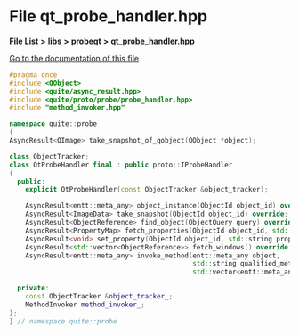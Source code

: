 

# File qt\_probe\_handler.hpp

[**File List**](files.md) **>** [**libs**](dir_6719ab1f1f7655efc2fa43f7eb574fd1.md) **>** [**probeqt**](dir_22ab9f3959c1273824a5221c73ee839d.md) **>** [**qt\_probe\_handler.hpp**](qt__probe__handler_8hpp.md)

[Go to the documentation of this file](qt__probe__handler_8hpp.md)


```C++
#pragma once
#include <QObject>
#include <quite/async_result.hpp>
#include <quite/proto/probe/probe_handler.hpp>
#include "method_invoker.hpp"

namespace quite::probe
{
AsyncResult<QImage> take_snapshot_of_qobject(QObject *object);

class ObjectTracker;
class QtProbeHandler final : public proto::IProbeHandler
{
  public:
    explicit QtProbeHandler(const ObjectTracker &object_tracker);

    AsyncResult<entt::meta_any> object_instance(ObjectId object_id) override;
    AsyncResult<ImageData> take_snapshot(ObjectId object_id) override;
    AsyncResult<ObjectReference> find_object(ObjectQuery query) override;
    AsyncResult<PropertyMap> fetch_properties(ObjectId object_id, std::vector<std::string> properties) override;
    AsyncResult<void> set_property(ObjectId object_id, std::string property, entt::meta_any value) override;
    AsyncResult<std::vector<ObjectReference>> fetch_windows() override;
    AsyncResult<entt::meta_any> invoke_method(entt::meta_any object,
                                              std::string qualified_method_signature,
                                              std::vector<entt::meta_any> params) override;

  private:
    const ObjectTracker &object_tracker_;
    MethodInvoker method_invoker_;
};
} // namespace quite::probe
```


